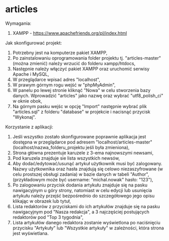 # articles
Wymagania:
1. XAMPP - https://www.apachefriends.org/pl/index.html

Jak skonfigurować projekt:
1. Potrzebny jest na komputerze pakiet XAMPP,
2. Po zainstalowaniu oprogramowania folder projektu tj. "articles-master" (można zmienić) należy wrzucić do folderu xampp/htdocs,
2. Następnie należy włączyć pakiet XAMPP oraz uruchomić serwisy Apache i MySQL,
4. W przeglądarce wpisać adres "localhost",
5. W prawym górnym rogu wejść w "phpMyAdmin",
6. W panelu po lewej stronie kliknąć "Nowa" w celu stworzenia bazy danych. Wprowadzić "articles" jako nazwę oraz wybrać "utf8_polish_ci" w oknie obok,
7. Na górnym pasku wejśc w opcję "Import" następnie wybrać plik "articles.sql" z folderu "database" w projekcie i nacisnąć przycisk "Wykonaj".

Korzystanie z aplikacji:
1. Jeśli wszystko zostało skonfigurowane poprawnie aplikacja jest dostępna w przeglądarce pod adresem "localhost/articles-master" (localhost/nazwa_folderu_projektu jeśli była zmieniona),
2. Strona główna prezentuje karuzele z 3-ema najnowszymi newsami,
3. Pod karuzela znajduje sie lista wszystkich newsów,
4. Aby dodać/edytować/usunąć artykuł użytkownik musi być zalogowany. Nazwy użytkownika oraz hasła znajdują się celowo niezaszyfrowane (w celu prostszej obsługi zadania) w bazie danych w tabeli "Author", (przykładowym może być username: "michal.nowak" hasło: "123"),
5. Po zalogowaniu przycisk dodania artykułu znajduje się na pasku nawigacyjnym u góry strony, natomiast w celu edycji lub usunięcia artykułu należy przejść bezpośrednio do szczegółowego jego opisu klikając w obrazek lub tytuł,
6. Lista redaktorów z przyciskami do ich artykułów znajduje się na pasku nawigacyjnym pod "Nasza redakcja", a 3 najczęściej postujących redaktorów pod "Top 3 tygodnia",
7. Lista artykułów danego redaktora zostanie wyświetlona po naciśnięciu przycisku "Artykuły" lub "Wszystkie artykuły" w zależności, która strona jest wyświetlana.
